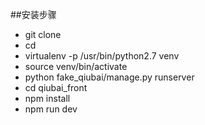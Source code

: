 ##安装步骤
* git clone
* cd 
* virtualenv -p /usr/bin/python2.7 venv
* source venv/bin/activate
* python fake_qiubai/manage.py runserver
* cd qiubai_front
* npm install
* npm run dev